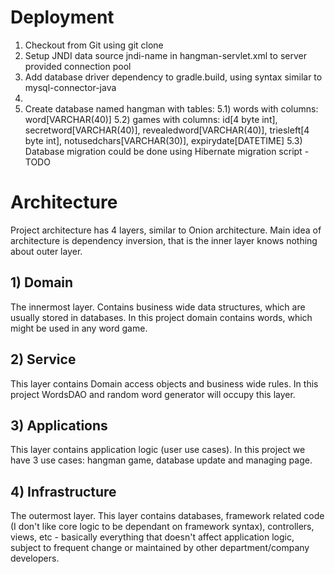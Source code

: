 # Deployment
1) Checkout from Git using git clone
2) Setup JNDI data source jndi-name in hangman-servlet.xml to server provided connection pool
3) Add database driver dependency to gradle.build, using syntax similar to mysql-connector-java
4) 
5) Create database named hangman with tables:
5.1) words with columns: word[VARCHAR(40)]
5.2) games with columns: id[4 byte int], secretword[VARCHAR(40)], revealedword[VARCHAR(40)], triesleft[4 byte int],
notusedchars[VARCHAR(30)], expirydate[DATETIME]
5.3) Database migration could be done using Hibernate migration script - TODO

# Architecture
Project architecture has 4 layers, similar to Onion architecture. Main idea of architecture is dependency inversion,
that is the inner layer knows nothing about outer layer.
## 1) Domain
The innermost layer. Contains business wide data structures, which are usually stored in databases. In this project
domain contains words, which might be used in any word game.
## 2) Service
This layer contains Domain access objects and business wide rules. In this project WordsDAO and random word generator
will occupy this layer.
## 3) Applications
This layer contains application logic (user use cases). In this project we have 3 use cases: hangman game, database
update and managing page.
## 4) Infrastructure
The outermost layer. This layer contains databases, framework related code (I don't like core logic to be dependant on
framework syntax), controllers, views, etc - basically everything that doesn't affect application logic, subject to
frequent change or maintained by other department/company developers.
